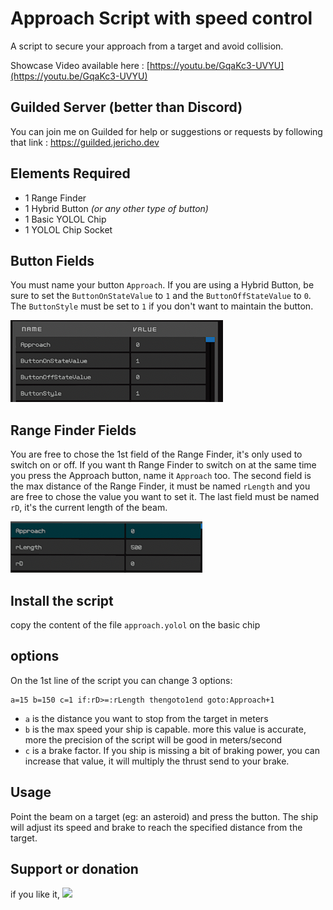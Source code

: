 # Approach Script with speed control

A script to secure your approach from a target and avoid collision.

Showcase Video available here : [https://youtu.be/GqaKc3-UVYU](https://youtu.be/GqaKc3-UVYU)

## Guilded Server (better than Discord)

You can join me on Guilded for help or suggestions or requests by following that link : https://guilded.jericho.dev

## Elements Required

- 1 Range Finder
- 1 Hybrid Button *(or any other type of button)*
- 1 Basic YOLOL Chip
- 1 YOLOL Chip Socket

## Button Fields

You must name your button `Approach`. If you are using a Hybrid Button, be sure to set the `ButtonOnStateValue` to `1` and the `ButtonOffStateValue` to `0`. The `ButtonStyle` must be set to `1` if you don't want to maintain the button.

![Button Fields](https://github.com/Jericho1060/sb-approach-speed-control/blob/main/pictures/Button_Fields.png?raw=true)

## Range Finder Fields

You are free to chose the 1st field of the Range Finder, it's only used to switch on or off. If you want th Range Finder to switch on at the same time you press the Approach button, name it `Approach` too. The second field is the max distance of the Range Finder, it must be named `rLength` and you are free to chose the value you want to set it. The last field must be named `rD`, it's the current length of the beam.

![Range Finder Fields](https://github.com/Jericho1060/sb-approach-speed-control/blob/main/pictures/RangeFinder_Fields.png?raw=true)

## Install the script

copy the content of the file `approach.yolol` on the basic chip

## options

On the 1st line of the script you can change 3 options:
```
a=15 b=150 c=1 if:rD>=:rLength thengoto1end goto:Approach+1
```

- `a` is the distance you want to stop from the target in meters
- `b` is the max speed your ship is capable. more this value is accurate, more the precision of the script will be good in meters/second
- `c` is a brake factor. If you ship is missing a bit of braking power, you can increase that value, it will multiply the thrust send to your brake.

## Usage

Point the beam on a target (eg: an asteroid) and press the button. The ship will adjust its speed and brake to reach the specified distance from the target.

## Support or donation

if you like it, [<img src="https://github.com/Jericho1060/DU-Industry-HUD/blob/main/ressources/images/ko-fi.png?raw=true" width="150">](https://ko-fi.com/jericho1060)
